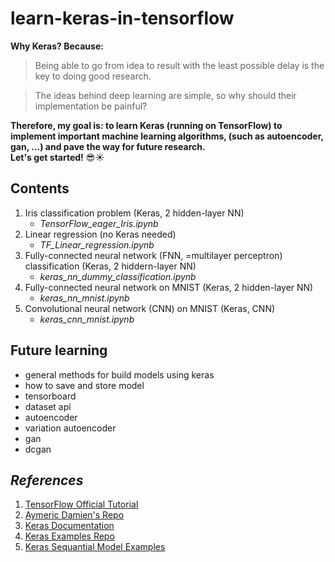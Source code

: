 # learn-keras-in-tensorflow

__Why Keras? Because:__
> Being able to go from idea to result with the least possible delay is the key to doing good research.

> The ideas behind deep learning are simple, so why should their implementation be painful?

__Therefore, my goal is: to learn Keras (running on TensorFlow) to implement important machine learning algorithms, (such as autoencoder, gan, ...) and pave the way for future research.__  
__Let's get started!__ :sunglasses::sunny:  

## Contents

1. Iris classification problem (Keras, 2 hidden-layer NN)
    * _TensorFlow_eager_Iris.ipynb_
2. Linear regression (no Keras needed)
    * _TF_Linear_regression.ipynb_
3. Fully-connected neural network (FNN, =multilayer perceptron) classification (Keras, 2 hiddern-layer NN)
    * _keras_nn_dummy_classification.ipynb_
4. Fully-connected neural network on MNIST (Keras, 2 hidden-layer NN)
    * _keras_nn_mnist.ipynb_
5. Convolutional neural network (CNN) on MNIST (Keras, CNN)
    * _keras_cnn_mnist.ipynb_

## Future learning
* general methods for build models using keras
* how to save and store model
* tensorboard
* dataset api
* autoencoder
* variation autoencoder
* gan
* dcgan

## _References_
1. [TensorFlow Official Tutorial](www.tensorflow.org/get_started/eager)
2. [Aymeric Damien's Repo](https://github.com/aymericdamien/TensorFlow-Examples)
3. [Keras Documentation](https://keras.io/getting-started/)
4. [Keras Examples Repo](https://github.com/keras-team/keras/tree/master/examples)
5. [Keras Sequantial Model Examples](https://keras.io/getting-started/sequantial-model-guide/)
